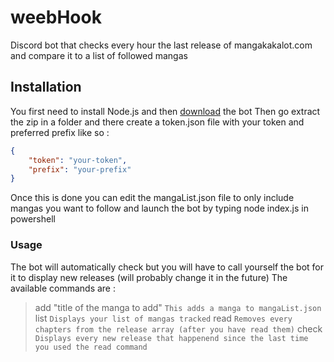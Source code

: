 # weebHook

Discord bot that checks every hour the last release of mangakakalot.com and compare it to a list of followed mangas

## Installation

You first need to install Node.js and then [download](https://github.com/Elynejs/weebHook/archive/master.zip) the bot
Then go extract the zip in a folder and there create a token.json file with your token and preferred prefix like so :

```json
{
    "token": "your-token",
    "prefix": "your-prefix"
}
```

Once this is done you can edit the mangaList.json file to only include mangas you want to follow and launch the bot by typing
node index.js in powershell

### Usage

The bot will automatically check but you will have to call yourself the bot for it to display new releases (will probably change it in the future)
The available commands are :

> add "title of the manga to add"
`This adds a manga to mangaList.json`
> list
`Displays your list of mangas tracked`
> read
`Removes every chapters from the release array (after you have read them)`
> check
`Displays every new release that happenend since the last time you used the read command`
